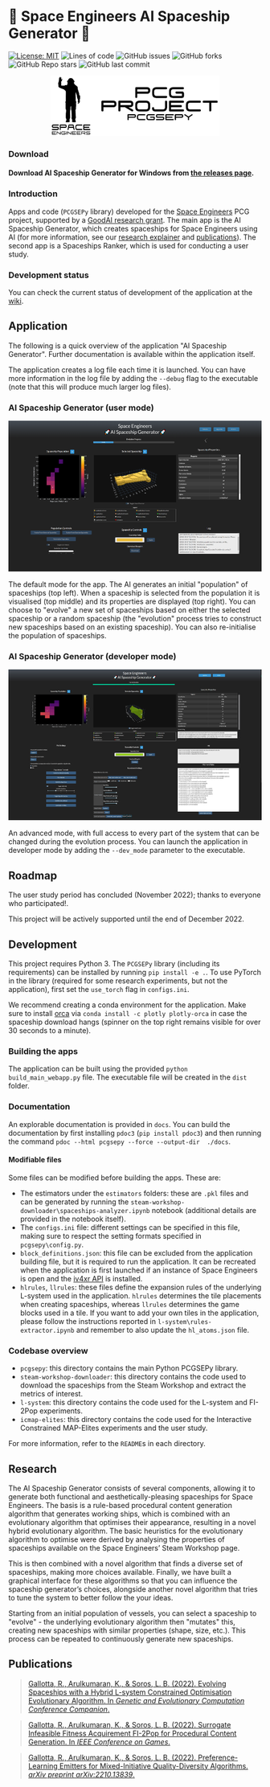 # 🚀 Space Engineers AI Spaceship Generator 🚀
[![License: MIT](https://img.shields.io/badge/License-MIT-yellow.svg)](https://opensource.org/licenses/MIT)
![Lines of code](https://img.shields.io/tokei/lines/github/GoodAI/space-engineers-ai-spaceship-generator)
![GitHub issues](https://img.shields.io/github/issues-raw/GoodAI/space-engineers-ai-spaceship-generator)
![GitHub forks](https://img.shields.io/github/forks/GoodAI/space-engineers-ai-spaceship-generator?style=social)
![GitHub Repo stars](https://img.shields.io/github/stars/GoodAI/space-engineers-ai-spaceship-generator?style=social)
![GitHub last commit](https://img.shields.io/github/last-commit/GoodAI/space-engineers-ai-spaceship-generator)

<p align="center">
  <img src="media/pcgsepy_banner.png" alt="pcgsepy_banner" height="120"/>
</p>

### Download

#### Download AI Spaceship Generator for Windows from [the releases page](https://github.com/GoodAI/space-engineers-ai-spaceship-generator/releases).

### Introduction

Apps and code (`PCGSEPy` library) developed for the [Space Engineers](https://www.spaceengineersgame.com/) PCG project, supported by a [GoodAI research grant](https://www.goodai.com/using-open-ended-algorithms-to-generate-video-game-content-in-space-engineers/). The main app is the AI Spaceship Generator, which creates spaceships for Space Engineers using AI (for more information, see our [research explainer](#research) and [publications](#publications)). The second app is a Spaceships Ranker, which is used for conducting a user study.

### Development status

You can check the current status of development of the application at the [wiki](https://github.com/GoodAI/space-engineers-ai-spaceship-generator/wiki/Development-status).

## Application
The following is a quick overview of the application "AI Spaceship Generator". Further documentation is available within the application itself.

The application creates a log file each time it is launched. You can have more information in the log file by adding the `--debug` flag to the executable (note that this will produce much larger log files).

### AI Spaceship Generator (user mode)
<p align="center">
  <img src="media/UI_usermode_preview.png" alt="ui_usermode_preview" height="300"/>
</p>

The default mode for the app. The AI generates an initial "population" of spaceships (top left). When a spaceship is selected from the population it is visualised (top middle) and its properties are displayed (top right). You can choose to "evolve" a new set of spaceships based on either the selected spaceship or a random spaceship (the "evolution" process tries to construct new spaceships based on an existing spaceship). You can also re-initialise the population of spaceships.

### AI Spaceship Generator (developer mode)
<p align="center">
  <img src="media/UI_devmode_preview.jpg" alt="ui_devmode_preview" height="300"/>
</p>

An advanced mode, with full access to every part of the system that can be changed during the evolution process. You can launch the application in developer mode by adding the `--dev_mode` parameter to the executable.

## Roadmap
The user study period has concluded (November 2022); thanks to everyone who participated!.

This project will be actively supported until the end of December 2022.

## Development
This project requires Python 3. The `PCGSEPy` library (including its requirements) can be installed by running `pip install -e .`. To use PyTorch in the library (required for some research experiments, but not the application), first set the `use_torch` flag in `configs.ini`.

We recommend creating a conda environment for the application. Make sure to install [orca](https://github.com/plotly/orca) via `conda install -c plotly plotly-orca` in case the spaceship download hangs (spinner on the top right remains visible for over 30 seconds to a minute).

### Building the apps
The application can be built using the provided `python build_main_webapp.py` file. The executable file will be created in the `dist` folder.

### Documentation
An explorable documentation is provided in `docs`. You can build the documentation by first installing `pdoc3` (`pip install pdoc3`) and then running the command `pdoc --html pcgsepy --force --output-dir  ./docs`.

#### Modifiable files
Some files can be modified before building the apps. These are:
- The estimators under the `estimators` folders: these are `.pkl` files and can be generated by running the `steam-workshop-downloader\spaceships-analyzer.ipynb` notebook (additional details are provided in the notebook itself).
- The `configs.ini` file: different settings can be specified in this file, making sure to respect the setting formats specified in `pcgsepy\config.py`.
- `block_definitions.json`: this file can be excluded from the application building file, but it is required to run the application. It can be recreated when the application is first launched if an instance of Space Engineers is open and the [iv4xr API](https://github.com/iv4xr-project/iv4xr-se-plugin) is installed.
- `hlrules`, `llrules`: these files define the expansion rules of the underlying L-system used in the application. `hlrules` determines the tile placements when creating spaceships, whereas `llrules` determines the game blocks used in a tile. If you want to add your own tiles in the application, please follow the instructions reported in `l-system\rules-extractor.ipynb` and remember to also update the `hl_atoms.json` file.

### Codebase overview
- `pcgsepy`: this directory contains the main Python PCGSEPy library.
- `steam-workshop-downloader`: this directory contains the code used to download the spaceships from the Steam Workshop and extract the metrics of interest.
- `l-system`: this directory contains the code used for the L-system and FI-2Pop experiments.
- `icmap-elites`: this directory contains the code used for the Interactive Constrained MAP-Elites experiments and the user study.

For more information, refer to the `README`s in each directory.

## Research

The AI Spaceship Generator consists of several components, allowing it to generate both functional and aesthetically-pleasing spaceships for Space Engineers. The basis is a rule-based procedural content generation algorithm that generates working ships, which is combined with an evolutionary algorithm that optimises their appearance, resulting in a novel hybrid evolutionary algorithm. The basic heuristics for the evolutionary algorithm to optimise were derived by analysing the properties of spaceships available on the Space Engineers’ Steam Workshop page.

This is then combined with a novel algorithm that finds a diverse set of spaceships, making more choices available. Finally, we have built a graphical interface for these algorithms so that you can influence the spaceship generator’s choices, alongside another novel algorithm that tries to tune the system to better follow the your ideas.

Starting from an initial population of vessels, you can select a spaceship to "evolve" - the underlying evolutionary algorithm then "mutates" this, creating new spaceships with similar properties (shape, size, etc.). This process can be repeated to continuously generate new spaceships.

## Publications

> [Gallotta, R., Arulkumaran, K., & Soros, L. B. (2022). Evolving Spaceships with a Hybrid L-system Constrained Optimisation Evolutionary Algorithm. In _Genetic and Evolutionary Computation Conference Companion_.](https://dl.acm.org/doi/abs/10.1145/3520304.3528775)

> [Gallotta, R., Arulkumaran, K., & Soros, L. B. (2022). Surrogate Infeasible Fitness Acquirement FI-2Pop for Procedural Content Generation. In _IEEE Conference on Games_.](https://ieeexplore.ieee.org/document/9893592)

> [Gallotta, R., Arulkumaran, K., & Soros, L. B. (2022). Preference-Learning Emitters for Mixed-Initiative Quality-Diversity Algorithms. _arXiv preprint arXiv:2210.13839_.]( https://arxiv.org/abs/2210.13839)

